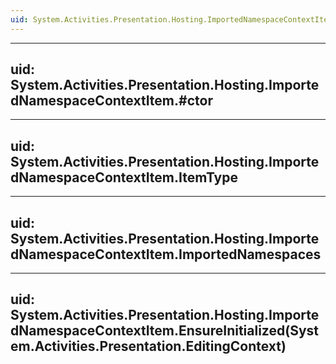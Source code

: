 ```yaml
---
uid: System.Activities.Presentation.Hosting.ImportedNamespaceContextItem
---
```


---
uid: System.Activities.Presentation.Hosting.ImportedNamespaceContextItem.#ctor
---

---
uid: System.Activities.Presentation.Hosting.ImportedNamespaceContextItem.ItemType
---

---
uid: System.Activities.Presentation.Hosting.ImportedNamespaceContextItem.ImportedNamespaces
---

---
uid: System.Activities.Presentation.Hosting.ImportedNamespaceContextItem.EnsureInitialized(System.Activities.Presentation.EditingContext)
---

